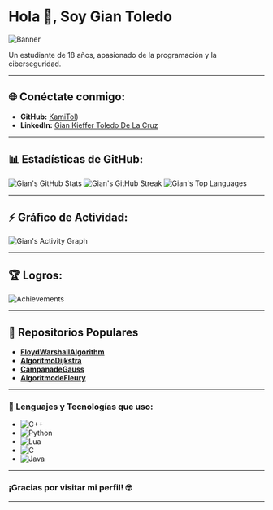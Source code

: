# Hola 👋, Soy Gian Toledo

![Banner](https://i.pinimg.com/originals/7d/3b/20/7d3b20a1205c8e3249cda756c2e738f2.gif)

Un estudiante de 18 años, apasionado de la programación y la ciberseguridad.

---

## 🌐 Conéctate conmigo:
- **GitHub:** [KamiTol](https://github.com/KamiTol))
- **LinkedIn:** [Gian Kieffer Toledo De La Cruz](https://www.linkedin.com/in/gian-kieffer-toledo-de-la-cruz-ba32ba232/)

---

## 📊 Estadísticas de GitHub:
![Gian's GitHub Stats](https://github-readme-stats.vercel.app/api?username=KamiTol&show_icons=true&theme=radical)
![Gian's GitHub Streak](https://github-readme-streak-stats.herokuapp.com/?user=KamiTol&theme=radical)
![Gian's Top Languages](https://github-readme-stats.vercel.app/api/top-langs/?username=KamiTol&layout=compact&theme=radical)

---

## ⚡ Gráfico de Actividad:
![Gian's Activity Graph](https://activity-graph.herokuapp.com/graph?username=KamiTol&theme=react-dark)

---

## 🏆 Logros:
![Achievements](https://github-profile-trophy.vercel.app/?username=KamiTol&theme=radical)

---

## 📂 Repositorios Populares
- **[FloydWarshallAlgorithm](https://github.com/KamiTol/FloydWarshallAlgorithm)**
- **[AlgoritmoDijkstra](https://github.com/KamiTol/AlgoritmoDijkstra)**
- **[CampanadeGauss](https://github.com/KamiTol/CampanadeGauss)**
- **[AlgoritmodeFleury](https://github.com/KamiTol/AlgoritmodeFleury)**

---

### 🌟 Lenguajes y Tecnologías que uso:
- ![C++](https://img.shields.io/badge/C++-00599C?style=for-the-badge&logo=cplusplus&logoColor=white)
- ![Python](https://img.shields.io/badge/Python-3776AB?style=for-the-badge&logo=python&logoColor=white)
- ![Lua](https://img.shields.io/badge/Lua-2C2D72?style=for-the-badge&logo=lua&logoColor=white)
- ![C](https://img.shields.io/badge/C-A8B9CC?style=for-the-badge&logo=c&logoColor=white)
- ![Java](https://img.shields.io/badge/Java-007396?style=for-the-badge&logo=java&logoColor=white)

---

### ¡Gracias por visitar mi perfil! 🤓

------
